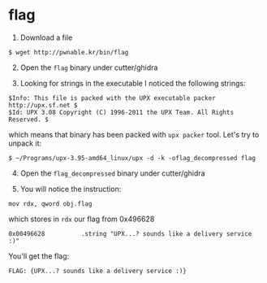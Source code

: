 # flag

1. Download a file
```
$ wget http://pwnable.kr/bin/flag
```
2. Open the `flag` binary under cutter/ghidra 

3. Looking for strings in the executable I noticed the following strings:
```
$Info: This file is packed with the UPX executable packer http://upx.sf.net $
$Id: UPX 3.08 Copyright (C) 1996-2011 the UPX Team. All Rights Reserved. $
```
which means that binary has been packed with `upx packer` tool.
Let's try to unpack it:
```
$ ~/Programs/upx-3.95-amd64_linux/upx -d -k -oflag_decompressed flag 
```

4. Open the `flag_decompressed` binary under cutter/ghidra

5. You will notice the instruction:
```
mov rdx, qword obj.flag 
```
which stores in `rdx` our flag from 0x496628
```
0x00496628          .string "UPX...? sounds like a delivery service :)"
```

You'll get the flag:  
```
FLAG: {UPX...? sounds like a delivery service :)}
```